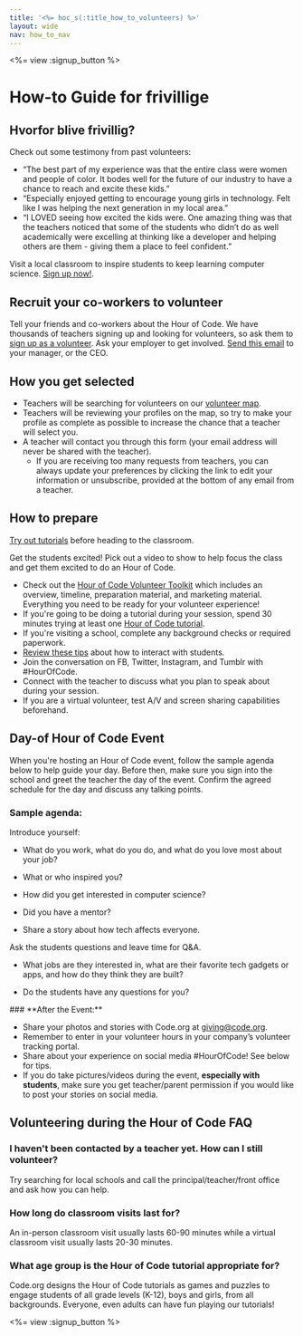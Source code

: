 ```yaml
---
title: '<%= hoc_s(:title_how_to_volunteers) %>'
layout: wide
nav: how_to_nav
---
```

<%= view :signup_button %>

# How-to Guide for frivillige

## Hvorfor blive frivillig?

Check out some testimony from past volunteers:

- “The best part of my experience was that the entire class were women and people of color. It bodes well for the future of our industry to have a chance to reach and excite these kids.”
- “Especially enjoyed getting to encourage young girls in technology. Felt like I was helping the next generation in my local area.”
- “I LOVED seeing how excited the kids were. One amazing thing was that the teachers noticed that some of the students who didn’t do as well academically were excelling at thinking like a developer and helping others are them - giving them a place to feel confident.”

Visit a local classroom to inspire students to keep learning computer science. [Sign up now!](https://code.org/volunteer/engineer).

## Recruit your co-workers to volunteer

Tell your friends and co-workers about the Hour of Code. We have thousands of teachers signing up and looking for volunteers, so ask them to [sign up as a volunteer](https://code.org/volunteer). Ask your employer to get involved. [Send this email](https://hourofcode.com/promote/resources#email) to your manager, or the CEO.

## How you get selected

- Teachers will be searching for volunteers on our [volunteer map](https://code.org/volunteer/local).
- Teachers will be reviewing your profiles on the map, so try to make your profile as complete as possible to increase the chance that a teacher will select you.
- A teacher will contact you through this form (your email address will never be shared with the teacher). 
  - If you are receiving too many requests from teachers, you can always update your preferences by clicking the link to edit your information or unsubscribe, provided at the bottom of any email from a teacher. 

## How to prepare

[Try out tutorials](hourofcode.com/learn) before heading to the classroom.

Get the students excited! Pick out a video to show to help focus the class and get them excited to do an Hour of Code.

- Check out the [Hour of Code Volunteer Toolkit](/files/hoc-volunteer-toolkit.pdf) which includes an overview, timeline, preparation material, and marketing material. Everything you need to be ready for your volunteer experience!
- If you're going to be doing a tutorial during your session, spend 30 minutes trying at least one [Hour of Code tutorial](<%= resolve_url('/learn') %>).
- If you're visiting a school, complete any background checks or required paperwork.
- [Review these tips](https://code.org/files/CSTT_Volunteers.pdf) about how to interact with students.
- Join the conversation on FB, Twitter, Instagram, and Tumblr with #HourOfCode.
- Connect with the teacher to discuss what you plan to speak about during your session.
- If you are a virtual volunteer, test A/V and screen sharing capabilities beforehand.

## Day-of Hour of Code Event

When you're hosting an Hour of Code event, follow the sample agenda below to help guide your day. Before then, make sure you sign into the school and greet the teacher the day of the event. Confirm the agreed schedule for the day and discuss any talking points.

### **Sample agenda:**

Introduce yourself: </ul>

- What do you work, what do you do, and what do you love most about your job?
- What or who inspired you?
- How did you get interested in computer science?
- Did you have a mentor?
- Share a story about how tech affects everyone.</ul></td> </tr> 
  Ask the students questions and leave time for Q&A. </ul>
  
  - What jobs are they interested in, what are their favorite tech gadgets or apps, and how do they think they are built? 
  - Do the students have any questions for you?</ul></td> </tr> 
    </tbody> </table> 
    ### **After the Event:**
    
    - Share your photos and stories with Code.org at giving@code.org.
    - Remember to enter in your volunteer hours in your company’s volunteer tracking portal.
    - Share about your experience on social media #HourOfCode! See below for tips. 
    - If you do take pictures/videos during the event, **especially with students**, make sure you get teacher/parent permission if you would like to post your stories on social media.
    ## Volunteering during the Hour of Code FAQ
    
    ### **I haven't been contacted by a teacher yet. How can I still volunteer?**
    
    Try searching for local schools and call the principal/teacher/front office and ask how you can help.
    
    ### **How long do classroom visits last for?**
    
    An in-person classroom visit usually lasts 60-90 minutes while a virtual classroom visit usually lasts 20-30 minutes.
    
    ### **What age group is the Hour of Code tutorial appropriate for?**
    
    Code.org designs the Hour of Code tutorials as games and puzzles to engage students of all grade levels (K-12), boys and girls, from all backgrounds. Everyone, even adults can have fun playing our tutorials!
    
    <%= view :signup_button %>